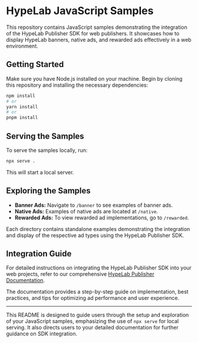 # HypeLab JavaScript Samples

This repository contains JavaScript samples demonstrating the integration of the HypeLab Publisher SDK for web publishers. It showcases how to display HypeLab banners, native ads, and rewarded ads effectively in a web environment.

## Getting Started

Make sure you have Node.js installed on your machine. Begin by cloning this repository and installing the necessary dependencies:

```bash
npm install
# or
yarn install
# or
pnpm install
```

## Serving the Samples

To serve the samples locally, run:

```bash
npx serve .
```

This will start a local server.

## Exploring the Samples

- **Banner Ads:** Navigate to `/banner` to see examples of banner ads.
- **Native Ads:** Examples of native ads are located at `/native`.
- **Rewarded Ads:** To view rewarded ad implementations, go to `/rewarded`.

Each directory contains standalone examples demonstrating the integration and display of the respective ad types using the HypeLab Publisher SDK.

## Integration Guide

For detailed instructions on integrating the HypeLab Publisher SDK into your web projects, refer to our comprehensive [HypeLab Publisher Documentation](https://docs.hypelab.com/publisher).

The documentation provides a step-by-step guide on implementation, best practices, and tips for optimizing ad performance and user experience.

---

This README is designed to guide users through the setup and exploration of your JavaScript samples, emphasizing the use of `npx serve` for local serving. It also directs users to your detailed documentation for further guidance on SDK integration.
